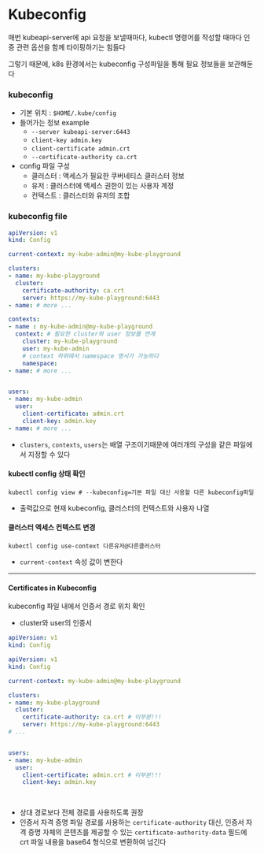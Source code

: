 # Kubeconfig

매번 kubeapi-server에 api 요청을 보낼때마다, kubectl 명령어를 작성할 때마다 인증 관련 옵션을 함께 타이핑하기는 힘들다

그렇기 때문에, k8s 환경에서는 kubeconfig 구성파일을 통해 필요 정보들을 보관해둔다

### kubeconfig
- 기본 위치 : `$HOME/.kube/config`
- 들어가는 정보 example
    - `--server kubeapi-server:6443`
    - `client-key admin.key`
    - `client-certificate admin.crt`
    - `--certificate-authority ca.crt`
- config 파일 구성
    - 클러스터 : 액세스가 필요한 쿠버네티스 클러스터 정보
    - 유저 : 클러스터에 액세스 권한이 있는 사용자 계정
    - 컨텍스트 : 클러스터와 유저의 조합 


### kubeconfig file
```yaml
apiVersion: v1
kind: Config

current-context: my-kube-admin@my-kube-playground

clusters: 
- name: my-kube-playground
  cluster:
    certificate-authority: ca.crt
    server: https://my-kube-playground:6443
- name: # more ...

contexts:
- name : my-kube-admin@my-kube-playground
  context: # 필요한 cluster와 user 정보를 연계
    cluster: my-kube-playground
    user: my-kube-admin
    # context 하위에서 namespace 명시가 가능하다
    namespace: 
- name: # more ...


users:
- name: my-kube-admin
  user:
    client-certificate: admin.crt
    client-key: admin.key
- name: # more ...

```
- `clusters`, `contexts`, `users`는 배열 구조이기때문에 여러개의 구성을 같은 파일에서 지정할 수 있다

#### kubectl config 상태 확인
```shell
kubectl config view # --kubeconfig=기본 파일 대신 사용할 다른 kubeconfig파일
```
- 출력값으로 현재 kubeconfig, 클러스터의 컨텍스트와 사용자 나열

#### 클러스터 액세스 컨텍스트 변경
```shell
kubectl config use-context 다른유저@다른클러스터
```
- `current-context` 속성 값이 변한다

---

#### Certificates in Kubeconfig
kubeconfig 파일 내에서 인증서 경로 위치 확인
- cluster와 user의 인증서

```yaml
apiVersion: v1
kind: Config

apiVersion: v1
kind: Config

current-context: my-kube-admin@my-kube-playground

clusters: 
- name: my-kube-playground
  cluster:
    certificate-authority: ca.crt # 이부분!!!
    server: https://my-kube-playground:6443
# ...


users:
- name: my-kube-admin
  user:
    client-certificate: admin.crt # 이부분!!!
    client-key: admin.key

  
```
- 상대 경로보다 전체 경로를 사용하도록 권장
- 인증서 자격 증명 파일 경로를 사용하는 `certificate-authority` 대신, 인증서 자격 증명 자체의 콘텐츠를 제공할 수 있는 `certificate-authority-data` 필드에 crt 파일 내용을 base64 형식으로 변환하여 넘긴다